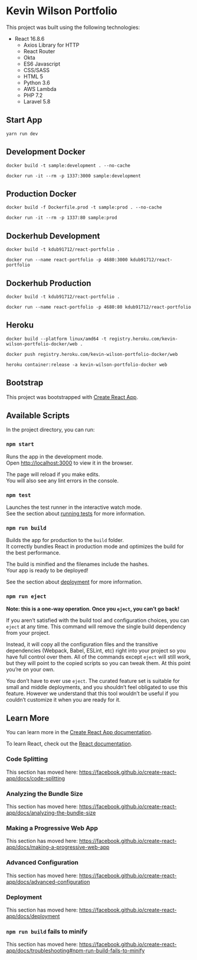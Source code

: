 # Kevin Wilson Portfolio

This project was built using the following technologies:

- React 16.8.6
    - Axios Library for HTTP
    - React Router
    - Okta
    - ES6 Javascript
    - CSS/SASS
    - HTML 5
    - Python 3.6
    - AWS Lambda
    - PHP 7.2
    - Laravel 5.8

## Start App

    yarn run dev

## Development Docker

    docker build -t sample:development . --no-cache

    docker run -it --rm -p 1337:3000 sample:development

## Production Docker

    docker build -f Dockerfile.prod -t sample:prod . --no-cache

    docker run -it --rm -p 1337:80 sample:prod

## Dockerhub Development

    docker build -t kdub91712/react-portfolio .

    docker run --name react-portfolio -p 4680:3000 kdub91712/react-portfolio

## Dockerhub Production

    docker build -t kdub91712/react-portfolio .

    docker run --name react-portfolio -p 4680:80 kdub91712/react-portfolio

## Heroku

    docker build --platform linux/amd64 -t registry.heroku.com/kevin-wilson-portfolio-docker/web .

    docker push registry.heroku.com/kevin-wilson-portfolio-docker/web

    heroku container:release -a kevin-wilson-portfolio-docker web

## Bootstrap

This project was bootstrapped with [Create React App](https://github.com/facebook/create-react-app).

## Available Scripts

In the project directory, you can run:

### `npm start`

Runs the app in the development mode.<br>
Open [http://localhost:3000](http://localhost:3000) to view it in the browser.

The page will reload if you make edits.<br>
You will also see any lint errors in the console.

### `npm test`

Launches the test runner in the interactive watch mode.<br>
See the section about [running tests](https://facebook.github.io/create-react-app/docs/running-tests) for more information.

### `npm run build`

Builds the app for production to the `build` folder.<br>
It correctly bundles React in production mode and optimizes the build for the best performance.

The build is minified and the filenames include the hashes.<br>
Your app is ready to be deployed!

See the section about [deployment](https://facebook.github.io/create-react-app/docs/deployment) for more information.

### `npm run eject`

**Note: this is a one-way operation. Once you `eject`, you can’t go back!**

If you aren’t satisfied with the build tool and configuration choices, you can `eject` at any time. This command will remove the single build dependency from your project.

Instead, it will copy all the configuration files and the transitive dependencies (Webpack, Babel, ESLint, etc) right into your project so you have full control over them. All of the commands except `eject` will still work, but they will point to the copied scripts so you can tweak them. At this point you’re on your own.

You don’t have to ever use `eject`. The curated feature set is suitable for small and middle deployments, and you shouldn’t feel obligated to use this feature. However we understand that this tool wouldn’t be useful if you couldn’t customize it when you are ready for it.

## Learn More

You can learn more in the [Create React App documentation](https://facebook.github.io/create-react-app/docs/getting-started).

To learn React, check out the [React documentation](https://reactjs.org/).

### Code Splitting

This section has moved here: https://facebook.github.io/create-react-app/docs/code-splitting

### Analyzing the Bundle Size

This section has moved here: https://facebook.github.io/create-react-app/docs/analyzing-the-bundle-size

### Making a Progressive Web App

This section has moved here: https://facebook.github.io/create-react-app/docs/making-a-progressive-web-app

### Advanced Configuration

This section has moved here: https://facebook.github.io/create-react-app/docs/advanced-configuration

### Deployment

This section has moved here: https://facebook.github.io/create-react-app/docs/deployment

### `npm run build` fails to minify

This section has moved here: https://facebook.github.io/create-react-app/docs/troubleshooting#npm-run-build-fails-to-minify